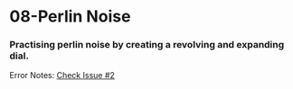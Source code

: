 # 08-Perlin Noise

### Practising perlin noise by creating a revolving and expanding dial. 

Error Notes: [Check Issue #2](https://github.com/NikhilRO/Grade12_Assignments/issues/2)
